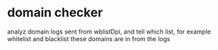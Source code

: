 # domain checker
analyz domain logs sent from wblistDpi, and tell which list, for example whitelist and blacklist these domains are in from the logs